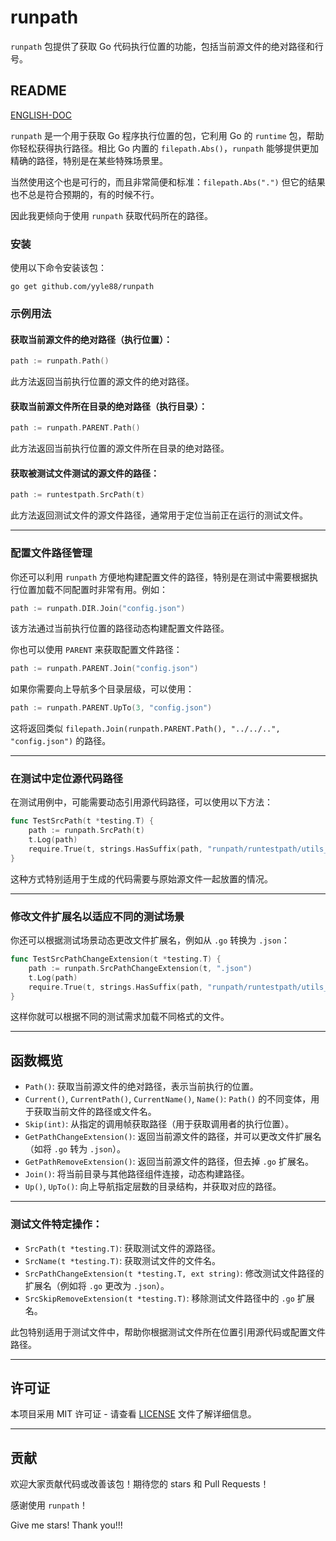 # runpath

`runpath` 包提供了获取 Go 代码执行位置的功能，包括当前源文件的绝对路径和行号。

## README

[ENGLISH-DOC](README.md)

`runpath` 是一个用于获取 Go 程序执行位置的包，它利用 Go 的 `runtime` 包，帮助你轻松获得执行路径。相比 Go 内置的 `filepath.Abs()`，`runpath` 能够提供更加精确的路径，特别是在某些特殊场景里。

当然使用这个也是可行的，而且非常简便和标准：` filepath.Abs(".") ` 但它的结果也不总是符合预期的，有的时候不行。

因此我更倾向于使用 `runpath` 获取代码所在的路径。

### 安装

使用以下命令安装该包：

```shell
go get github.com/yyle88/runpath
```

### 示例用法

#### 获取当前源文件的绝对路径（执行位置）：

```go
path := runpath.Path()
```

此方法返回当前执行位置的源文件的绝对路径。

#### 获取当前源文件所在目录的绝对路径（执行目录）：

```go
path := runpath.PARENT.Path()
```

此方法返回当前执行位置的源文件所在目录的绝对路径。

#### 获取被测试文件测试的源文件的路径：

```go
path := runtestpath.SrcPath(t)
```

此方法返回测试文件的源文件路径，通常用于定位当前正在运行的测试文件。

---

### 配置文件路径管理

你还可以利用 `runpath` 方便地构建配置文件的路径，特别是在测试中需要根据执行位置加载不同配置时非常有用。例如：

```go
path := runpath.DIR.Join("config.json")
```

该方法通过当前执行位置的路径动态构建配置文件路径。

你也可以使用 `PARENT` 来获取配置文件路径：

```go
path := runpath.PARENT.Join("config.json")
```

如果你需要向上导航多个目录层级，可以使用：

```go
path := runpath.PARENT.UpTo(3, "config.json")
```

这将返回类似 `filepath.Join(runpath.PARENT.Path(), "../../..", "config.json")` 的路径。

---

### 在测试中定位源代码路径

在测试用例中，可能需要动态引用源代码路径，可以使用以下方法：

```go
func TestSrcPath(t *testing.T) {
    path := runpath.SrcPath(t)
    t.Log(path)
    require.True(t, strings.HasSuffix(path, "runpath/runtestpath/utils_runtestpath.go"))
}
```

这种方式特别适用于生成的代码需要与原始源文件一起放置的情况。

---

### 修改文件扩展名以适应不同的测试场景

你还可以根据测试场景动态更改文件扩展名，例如从 `.go` 转换为 `.json`：

```go
func TestSrcPathChangeExtension(t *testing.T) {
    path := runpath.SrcPathChangeExtension(t, ".json")
    t.Log(path)
    require.True(t, strings.HasSuffix(path, "runpath/runtestpath/utils_runtestpath.json"))
}
```

这样你就可以根据不同的测试需求加载不同格式的文件。

---

## 函数概览

- `Path()`: 获取当前源文件的绝对路径，表示当前执行的位置。
- `Current()`, `CurrentPath()`, `CurrentName()`, `Name()`: `Path()` 的不同变体，用于获取当前文件的路径或文件名。
- `Skip(int)`: 从指定的调用帧获取路径（用于获取调用者的执行位置）。
- `GetPathChangeExtension()`: 返回当前源文件的路径，并可以更改文件扩展名（如将 `.go` 转为 `.json`）。
- `GetPathRemoveExtension()`: 返回当前源文件的路径，但去掉 `.go` 扩展名。
- `Join()`: 将当前目录与其他路径组件连接，动态构建路径。
- `Up()`, `UpTo()`: 向上导航指定层数的目录结构，并获取对应的路径。

---

### 测试文件特定操作：

- `SrcPath(t *testing.T)`: 获取测试文件的源路径。
- `SrcName(t *testing.T)`: 获取测试文件的文件名。
- `SrcPathChangeExtension(t *testing.T, ext string)`: 修改测试文件路径的扩展名（例如将 `.go` 更改为 `.json`）。
- `SrcSkipRemoveExtension(t *testing.T)`: 移除测试文件路径中的 `.go` 扩展名。

此包特别适用于测试文件中，帮助你根据测试文件所在位置引用源代码或配置文件路径。

---

## 许可证

本项目采用 MIT 许可证 - 请查看 [LICENSE](LICENSE) 文件了解详细信息。

---

## 贡献

欢迎大家贡献代码或改善该包！期待您的 stars 和 Pull Requests！

感谢使用 `runpath`！

Give me stars! Thank you!!!
